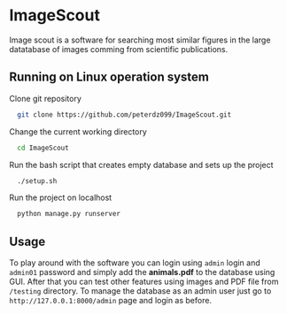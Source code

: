 # ImageScout

Image scout is a software for searching most similar figures in the large datatabase of images comming from scientific publications. 

## Running on Linux operation system

Clone git repository
  ```sh
    git clone https://github.com/peterdz099/ImageScout.git
  ```

Change the current working directory
  ```sh
    cd ImageScout
  ```

Run the bash script that creates empty database and sets up the project
  ```sh
    ./setup.sh
  ```

Run the project on localhost

  ```sh
    python manage.py runserver
  ```

## Usage

To play around with the software you can login using ```admin``` login and ```admin01``` password and simply add the **animals.pdf** to the database using GUI. After that you can test other features using images and PDF file from ```/testing``` directory. To manage the database as an admin user just go to ```http://127.0.0.1:8000/admin``` page and login as before. 
